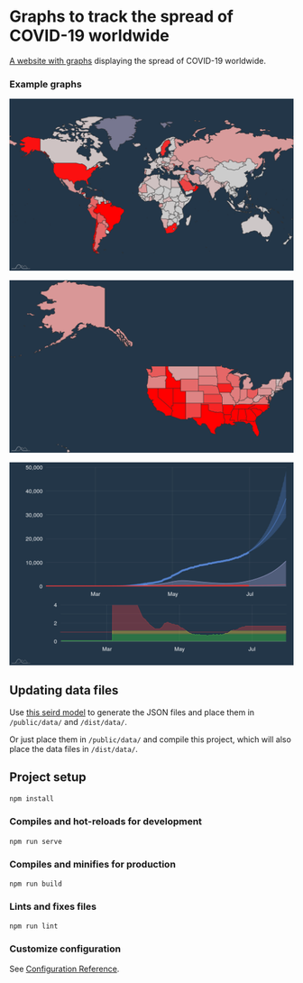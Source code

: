 # Graphs to track the spread of COVID-19 worldwide

[A website with graphs](https://webtrino.eu/covid-19/) displaying the spread of COVID-19 worldwide.

### Example graphs
![Risk map worldwide](public/img/worldmap.png "Risk map worldwide")

![Risk map USA](public/img/USA.png "Risk map USA")

![Graph Kansas](public/img/Kansas.png "Graph Kansas")

## Updating data files
Use [this seird model](https://github.com/tbuytaer/seird) to generate the JSON files and place them in `/public/data/` and `/dist/data/`.

Or just place them in `/public/data/` and compile this project, which will also place the data files in `/dist/data/`.

## Project setup
```
npm install
```

### Compiles and hot-reloads for development
```
npm run serve
```

### Compiles and minifies for production
```
npm run build
```

### Lints and fixes files
```
npm run lint
```

### Customize configuration
See [Configuration Reference](https://cli.vuejs.org/config/).
